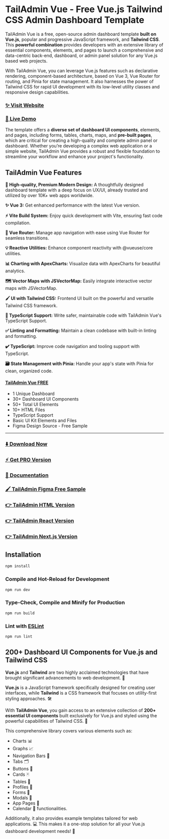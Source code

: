 # TailAdmin Vue - Free Vue.js Tailwind CSS Admin Dashboard Template
TailAdmin Vue is a free, open-source admin dashboard template **built on Vue.js**, popular and progressive JavaScript framework, and **Tailwind CSS**. This **powerful combination** provides developers with an extensive library of essential components, elements, and pages to launch a comprehensive and data-centric back-end, dashboard, or admin panel solution for any Vue.js based web projects. 

With TailAdmin Vue, you can leverage Vue.js features such as declarative rendering, component-based architecture, based on Vue 3, Vue Router for routing, and Pinia for state management. It also harnesses the power of Tailwind CSS for rapid UI development with its low-level utility classes and responsive design capabilities.

### [✨ Visit Website](https://tailadmin.com/)
### [🚀 Live Demo](https://free-vue-demo.tailadmin.com/)

The template offers a **diverse set of dashboard UI components**, elements, and pages, including forms, tables, charts, maps, and **pre-built pages**, which are critical for creating a high-quality and complete admin panel or dashboard. Whether you’re developing a complex web application or a simple website, TailAdmin Vue provides a robust and flexible foundation to streamline your workflow and enhance your project's functionality.

## TailAdmin Vue Features

**💎 High-quality, Premium Modern Design:**
A thoughtfully designed dashboard template with a deep focus on UX/UI, already trusted and utilized by over 10K+ web apps worldwide.

**✨ Vue 3:**
Get enhanced performance with the latest Vue version.

**⚡ Vite Build System:**
Enjoy quick development with Vite, ensuring fast code compilation.

**🔀 Vue Router:**
Manage app navigation with ease using Vue Router for seamless transitions.

**💡 Reactive Utilities:**
Enhance component reactivity with @vueuse/core utilities.

**📊 Charting with ApexCharts:**
Visualize data with ApexCharts for beautiful analytics.

**🗺️ Vector Maps with JSVectorMap:**
Easily integrate interactive vector maps with JSVectorMap.

**🖌️ UI with Tailwind CSS:**
Frontend UI built on the powerful and versatile Tailwind CSS framework.

**💫 TypeScript Support:**
Write safer, maintainable code with TailAdmin Vue's TypeScript Support.

**✅ Linting and Formatting:**
Maintain a clean codebase with built-in linting and formatting.

**✔️ TypeScript:**
Improve code navigation and tooling support with TypeScript.

**🗃️ State Management with Pinia:**
Handle your app's state with Pinia for clean, organized code.

#### [TailAdmin Vue FREE](https://free-vue-demo.tailadmin.com/)
- 1 Unique Dashboard
- 30+ Dashboard UI Components
- 50+ Total UI Elements 
- 10+ HTML Files
- TypeScript Support
- Basic UI Kit Elements and Files
- Figma Design Source - Free Sample
___

### [⬇️ Download Now](https://tailadmin.com/download)

### [⚡ Get PRO Version](https://tailadmin.com/pricing)

### [📄 Documentation](https://tailadmin.com/docs)

### [🖌️ TailAdmin Figma Free Sample](https://www.figma.com/community/file/1214477970819985778)

### [👉 TailAdmin HTML Version](https://github.com/TailAdmin/tailadmin-free-tailwind-dashboard-template)
### [👉 TailAdmin React Version](https://github.com/TailAdmin/free-react-tailwind-admin-dashboard)
### [👉 TailAdmin Next.js Version](https://github.com/TailAdmin/free-nextjs-admin-dashboard)


## Installation

```sh
npm install
```

### Compile and Hot-Reload for Development

```sh
npm run dev
```

### Type-Check, Compile and Minify for Production

```sh
npm run build
```

### Lint with [ESLint](https://eslint.org/)

```sh
npm run lint
```

## 200+ Dashboard UI Components for Vue.js and Tailwind CSS

**Vue.js** and **Tailwind** are two highly acclaimed technologies that have brought significant advancements to web development. 🚀

**Vue.js** is a JavaScript framework specifically designed for creating user interfaces, while **Tailwind** is a CSS framework that focuses on utility-first styling approaches. 🛠️

With **TailAdmin Vue**, you gain access to an extensive collection of **200+ essential UI components** built exclusively for Vue.js and styled using the powerful capabilities of Tailwind CSS. 🎨 

This comprehensive library covers various elements such as:
- Charts 📊
- Graphs 📈
- Navigation Bars 📑
- Tabs 🗂️
- Buttons 🔘
- Cards 🃏
- Tables 📏
- Profiles 👥
- Forms 📝
- Modals 💬
- App Pages 📖
- Calendar 📅 functionalities. 

Additionally, it also provides example templates tailored for web applications. 💻 This makes it a one-stop solution for all your Vue.js dashboard development needs! 🎯
